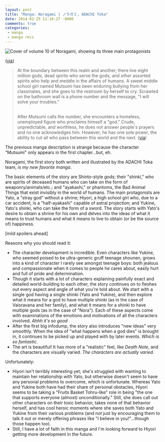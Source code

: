 ```yaml
---
layout: post
title: "Manga: Noragami | ノラガミ, ADACHI Toka"
date: 2014-02-25 11:16:27 -0800
comments: true
categories: 
 - manga
 - manga recs
---
```

<img class="book-cover" src="{{ root_url}}/images/animango/noragami.jpg" alt="Cover of volume 10 of Noragami, showing its three main protagonists"/>
<p class="caption">(<A href="https://www.goodreads.com/book/show/14290364-champion">via</a>)</p>
<blockquote>At the boundary between this realm and another, there live eight million gods, dead spirits who serve the gods, and other assorted spirits who help and meddle in the affairs of humans. A sweet middle school girl named Mutsumi has been enduring bullying from her classmates, and she goes to the restroom by herself to cry. Scrawled on the bathroom wall is a phone number and the message, "I will solve your troubles."
<br/><br/>

After Mutsumi calls the number, she encounters a homeless, unemployed figure who proclaims himself a "god." Crude, unpredictable, and worthless, he does not answer people's prayers and no one acknowledges him. However, he has one sole power, the ability to cut all who pass between this world and the next. (<a href="http://www.mangaupdates.com/series.html?id=56588">via</a>)</blockquote>

The previous manga description is strange because the character "Mutsumi" only appears in the first chapter...but, eh.

Noragami, the first story both written and illustrated by the ADACHI Toka team, *is my new favorite manga*.

The basic elements of the story are Shinto-style gods; their "shinki," who are spirits of deceased humans who can take on the form of weaponry/animals/etc.; and "ayakashi," or phantoms, the Bad Animal Things that exist invisibly in the world of humans. The main protagonists are Yato, a "stray god" without a shrine; Hiyori, a high school girl who, due to a car accident, is a "half-ayakashi" capable of astral projection; and Yukine, Yato's shinki, who can take the form of a sword. The story starts with Yato's desire to obtain a shrine for his own and delves into the ideas of what it means to trust humans and what it means to live to obtain (or be the source of) happiness.

[mild spoilers ahead]

Reasons why you should read it:
<ul>
<li>The character development is incredible. Even characters like Yukine, who seemed poised to be ultra-generic gruff teenage shounen, grows into a kind of character I rarely see amongst teenage boys: both jealous and compassionate when it comes to people he cares about, easily hurt and full of pride and determination.</li>
<li>Though it starts with a lot of characters explaining painfully exact and detailed world-building to each other, the story continues on to fleshes out every aspect and angle of what you're told about. We start with a single god having a single shinki (Yato and Yukine), and then explore what it means for a god to have multiple shinki (as in the case of Vaisravana and her family), and what it means for a shinki to have multiple gods (as in the case of "Nora"). Each of these aspects come with examinations of the emotions and motivations of all the characters involved. <em>Ahhh it's so good</em></li>
<li>After the first big infodump, the story also introduces "new ideas" very smoothly. When the idea of "what happens when a god dies" is brought in, it continues to be picked up and played with by later events. <em>Which is so fantastic.</em></li>
<li>The art is beautiful! It has more of a "realistic" feel, like <em>Death Note</em>, and the characters are visually varied. <em>The characters are actually varied.</em></li>
</ul>

Unfortunately:
<ul>
<li>Hiyori isn't terribly interesting yet; she's struggled with wanting to maintain her relationship with Yato, but otherwise doesn't seem to have any personal problems to overcome, which is unfortunate. Whereas Yato and Yukine both have had their share of personal obstacles, Hiyori seems to be taking a "Fruits Basket Tohru-like" role in being "the one that supports everyone (almost) unconditionally." Still, she does call out other characters on their toxic behavior, takes none of that behavior herself, and has cool heroic moments where she saves both Yato and Yukine from their various problems (and <em>not</em> just by encouraging them to talk it out or merely offering phrases like "I believe in you!"...though those happen too).</li>
<li>Still, I have a lot of faith in this manga and I'm looking forward to Hiyori getting more development in the future.</li>
</ul> 
